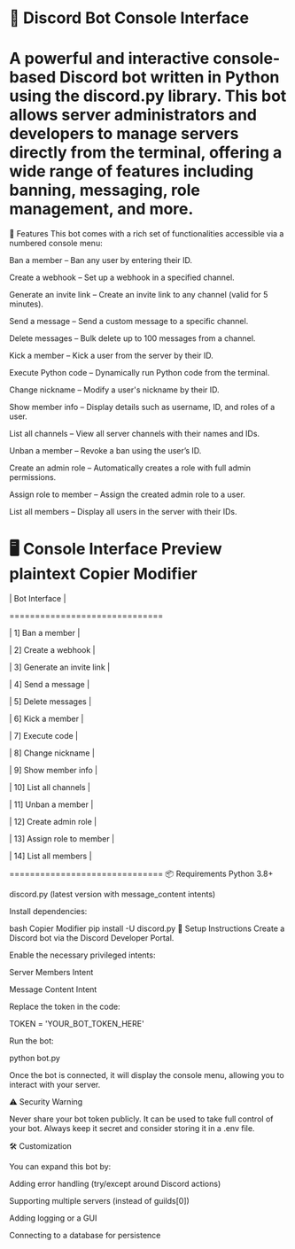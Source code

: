 # 🔧 Discord Bot Console Interface
# A powerful and interactive console-based Discord bot written in Python using the discord.py library. This bot allows server administrators and developers to manage servers directly from the terminal, offering a wide range of features including banning, messaging, role management, and more.

🚀 Features
This bot comes with a rich set of functionalities accessible via a numbered console menu:

Ban a member – Ban any user by entering their ID.

Create a webhook – Set up a webhook in a specified channel.

Generate an invite link – Create an invite link to any channel (valid for 5 minutes).

Send a message – Send a custom message to a specific channel.

Delete messages – Bulk delete up to 100 messages from a channel.

Kick a member – Kick a user from the server by their ID.

Execute Python code – Dynamically run Python code from the terminal.

Change nickname – Modify a user's nickname by their ID.

Show member info – Display details such as username, ID, and roles of a user.

List all channels – View all server channels with their names and IDs.

Unban a member – Revoke a ban using the user’s ID.

Create an admin role – Automatically creates a role with full admin permissions.

Assign role to member – Assign the created admin role to a user.

List all members – Display all users in the server with their IDs.

🖥️ Console Interface Preview
plaintext
Copier
Modifier
==============================

|        Bot Interface        |

==============================

| 1] Ban a member             |

| 2] Create a webhook         |

| 3] Generate an invite link |

| 4] Send a message           |

| 5] Delete messages          |

| 6] Kick a member            |

| 7] Execute code             |

| 8] Change nickname          |

| 9] Show member info         |

| 10] List all channels       |

| 11] Unban a member          |

| 12] Create admin role       |

| 13] Assign role to member   |

| 14] List all members        |

==============================
📦 Requirements
Python 3.8+

discord.py (latest version with message_content intents)

Install dependencies:

bash
Copier
Modifier
pip install -U discord.py
🔑 Setup Instructions
Create a Discord bot via the Discord Developer Portal.

Enable the necessary privileged intents:

Server Members Intent

Message Content Intent

Replace the token in the code:

TOKEN = 'YOUR_BOT_TOKEN_HERE'

Run the bot:

python bot.py

Once the bot is connected, it will display the console menu, allowing you to interact with your server.

⚠️ Security Warning

Never share your bot token publicly. It can be used to take full control of your bot. Always keep it secret and consider storing it in a .env file.

🛠️ Customization

You can expand this bot by:

Adding error handling (try/except around Discord actions)

Supporting multiple servers (instead of guilds[0])

Adding logging or a GUI

Connecting to a database for persistence
